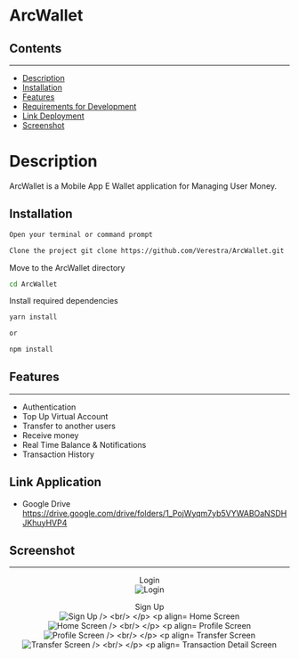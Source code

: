 # ArcWallet

## Contents
---
- [Description](https://github.com/Verestra/ArcWallet#Description)
- [Installation](https://github.com/Verestra/ArcWallet#Installation)
- [Features](https://github.com/Verestra/ArcWallet##Features)
- [Requirements for Development](https://github.com/Verestra/ArcWallet##Requirements-for-Development)
- [Link Deployment](https://github.com/Verestra/ArcWallet#Link-Deployment)
- [Screenshot](https://github.com/Verestra/ArcWallet#Screenshot)

# Description
ArcWallet is a Mobile App E Wallet application for Managing User Money.

## Installation
```bash
Open your terminal or command prompt
```

```bash
Clone the project git clone https://github.com/Verestra/ArcWallet.git
```

Move to the ArcWallet directory
```bash
cd ArcWallet
```

Install required dependencies
```bash
yarn install

or

npm install
```

## Features
---
- Authentication
- Top Up Virtual Account
- Transfer to another users
- Receive money
- Real Time Balance & Notifications
- Transaction History

## Link Application
- Google Drive https://drive.google.com/drive/folders/1_PojWyqm7yb5VYWABOaNSDHJKhuyHVP4
## Screenshot
---------------
<p align="center">
  Login <br>
  <img src="https://github.com/Verestra/ArcWallet/blob/master/screenshot/login.png" title="Login" /> <br/>
</p>
<p align="center">
 Sign Up <br/>
  <img src="https://github.com/Verestra/ArcWallet/blob/master/screenshot/signup.png" title="Sign Up /> <br/>
</p>
<p align="center">
 Home Screen <br/>
  <img src="https://github.com/Verestra/ArcWallet/blob/master/screenshot/homescreen.png" title="Home Screen /> <br/>
</p>
<p align="center">
 Profile Screen <br/>
  <img src="https://github.com/Verestra/ArcWallet/blob/master/screenshot/profile.png" title="Profile Screen /> <br/>
</p>
<p align="center">
 Transfer Screen <br/>
  <img src="https://github.com/Verestra/ArcWallet/blob/master/screenshot/transfer.png" title="Transfer Screen /> <br/>
</p>
<p align="center">
 Transaction Detail Screen <br/>
  <img src="https://github.com/Verestra/ArcWallet/blob/master/screenshot/transaction-detail.png" title="Transaction Detail /> <br/>
</p>

